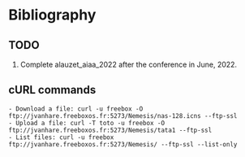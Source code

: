 # Bibliography

## TODO

1. Complete alauzet_aiaa_2022 after the conference in June, 2022.

## cURL commands

    - Download a file: curl -u freebox -O ftp://jvanhare.freeboxos.fr:5273/Nemesis/nas-128.icns --ftp-ssl
    - Upload a file: curl -T toto -u freebox -O ftp://jvanhare.freeboxos.fr:5273/Nemesis/tata1 --ftp-ssl
    - List files: curl -u freebox ftp://jvanhare.freeboxos.fr:5273/Nemesis/ --ftp-ssl --list-only